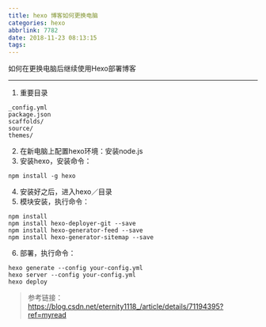 ```yaml
---
title: hexo 博客如何更换电脑
categories: hexo
abbrlink: 7782
date: 2018-11-23 08:13:15
tags:
---
```


如何在更换电脑后继续使用Hexo部署博客

<!-- more -->

---
1.  重要目录
```
_config.yml
package.json
scaffolds/
source/
themes/
```

2. 在新电脑上配置hexo环境：安装node.js
3. 安装hexo，安装命令：
```shell
npm install -g hexo
```
4. 安装好之后，进入hexo／目录
5. 模块安装，执行命令：
```shell
npm install
npm install hexo-deployer-git --save
npm install hexo-generator-feed --save
npm install hexo-generator-sitemap --save
```
6. 部署，执行命令：
```shell
hexo generate --config your-config.yml
hexo server --config your-config.yml
hexo deploy
```

> 参考链接：https://blog.csdn.net/eternity1118_/article/details/71194395?ref=myread
